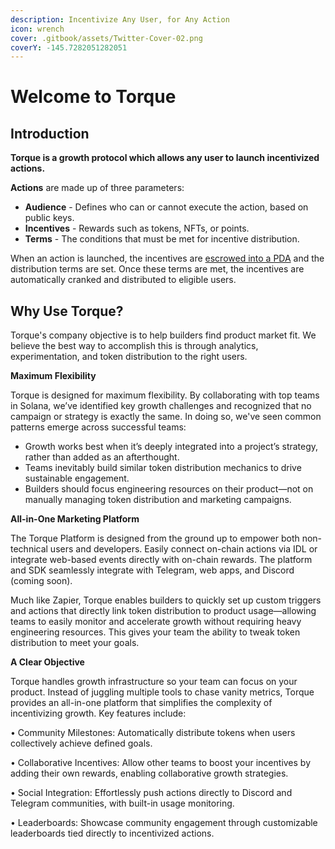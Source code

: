 ```yaml
---
description: Incentivize Any User, for Any Action
icon: wrench
cover: .gitbook/assets/Twitter-Cover-02.png
coverY: -145.7282051282051
---
```


# Welcome to Torque

## Introduction

**Torque is a growth protocol which allows any user to launch incentivized actions.**&#x20;

**Actions** are made up of three parameters:

* **Audience** - Defines who can or cannot execute the action, based on public keys.
* **Incentives** - Rewards such as tokens, NFTs, or points.
* **Terms** - The conditions that must be met for incentive distribution.

When an action is launched, the incentives are [escrowed into a PDA](https://solana.com/docs/core/pda) and the distribution terms are set. Once these terms are met, the incentives are automatically cranked and distributed to eligible users.

## Why Use Torque?

Torque's company objective is to help builders find product market fit. We believe the best way to accomplish this is through analytics, experimentation, and token distribution to the right users.&#x20;

**Maximum Flexibility**

Torque is designed for maximum flexibility. By collaborating with top teams in Solana, we’ve identified key growth challenges and recognized that no campaign or strategy is exactly the same. In doing so, we've seen common patterns emerge across successful teams:

* Growth works best when it’s deeply integrated into a project’s strategy, rather than added as an afterthought.
* Teams inevitably build similar token distribution mechanics to drive sustainable engagement.
* Builders should focus engineering resources on their product—not on manually managing token distribution and marketing campaigns.

**All-in-One Marketing Platform**

The Torque Platform is designed from the ground up to empower both non-technical users and developers. Easily connect on-chain actions via IDL or integrate web-based events directly with on-chain rewards. The platform and SDK seamlessly integrate with Telegram, web apps, and Discord (coming soon).

Much like Zapier, Torque enables builders to quickly set up custom triggers and actions that directly link token distribution to product usage—allowing teams to easily monitor and accelerate growth without requiring heavy engineering resources. This gives your team the ability to tweak token distribution to meet your goals.

**A Clear Objective**

Torque handles growth infrastructure so your team can focus on your product. Instead of juggling multiple tools to chase vanity metrics, Torque provides an all-in-one platform that simplifies the complexity of incentivizing growth. Key features include:

• Community Milestones: Automatically distribute tokens when users collectively achieve defined goals.

• Collaborative Incentives: Allow other teams to boost your incentives by adding their own rewards, enabling collaborative growth strategies.

• Social Integration: Effortlessly push actions directly to Discord and Telegram communities, with built-in usage monitoring.

• Leaderboards: Showcase community engagement through customizable leaderboards tied directly to incentivized actions.
